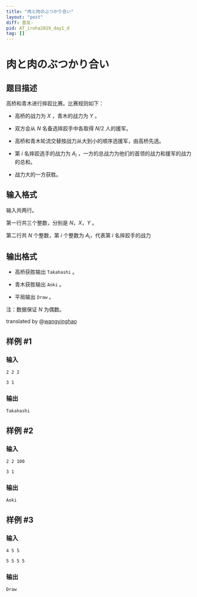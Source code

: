 ```yaml
---
title: "肉と肉のぶつかり合い"
layout: "post"
diff: 普及-
pid: AT_iroha2019_day1_d
tag: []
---
```


# 肉と肉のぶつかり合い

## 题目描述

高桥和青木进行摔跤比赛。比赛规则如下：

- 高桥的战力为 $X$ ，青木的战力为 $Y$ 。

- 双方会从 $N$ 名备选摔跤手中各取得 $N/2$ 人的援军。

- 高桥和青木轮流交替按战力从大到小的顺序选援军，由高桥先选。

- 第 $i$ 名摔跤选手的战力为 $A_i$ ，一方的总战力为他们的首领的战力和援军的战力的总和。

- 战力大的一方获胜。

## 输入格式

输入共两行。

第一行共三个整数，分别是 $N$，$X$，$Y$ 。

第二行共 $N$ 个整数，第 $i$ 个整数为 $A_i$，代表第 $i$ 名摔跤手的战力

## 输出格式

- 高桥获胜输出 ```Takahashi``` 。

- 青木获胜输出 ```Aoki``` 。

- 平局输出 ```Draw``` 。

注：数据保证 $N$ 为偶数。

translated by @[wangyinghao](https://www.luogu.com.cn/user/453759)

## 样例 #1

### 输入

```
2 2 2
3 1
```

### 输出

```
Takahashi
```

## 样例 #2

### 输入

```
2 2 100
3 1
```

### 输出

```
Aoki
```

## 样例 #3

### 输入

```
4 5 5
5 5 5 5
```

### 输出

```
Draw
```

